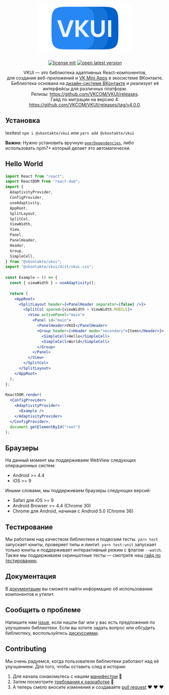 <h1 align="center">
  <a href="https://inomdzhon.github.io/test-action-for-forked-rep/"><img src="styleguide/assets/static/vkui_logo.png?raw=true" width="300" alt="VKUI logo"></a>
</h1>
<p align="center">
  <a href="LICENSE"><img src="https://img.shields.io/npm/l/@vkontakte/vkui?maxAge=3600" alt="license mit"></a>
  <a href="https://npmjs.com/package/@vkontakte/vkui"><img src="https://img.shields.io/npm/v/@vkontakte/vkui/latest.svg?maxAge=3600" alt="open latest version"></a>
</p>

<p align="center">
VKUI — это библиотека адаптивных React-компонентов, <br> для создания веб-приложений и <a href="https://vk.com/dev/vk_apps_docs">VK Mini Apps</a> в экосистеме ВКонтакте.<br>
Библиотека основана на <a href="https://www.figma.com/@vk">дизайн-системе ВКонтакте</a> и реализует её интерфейсы для различных платформ.<br>
Релизы: <a href="https://github.com/VKCOM/VKUI/releases">https://github.com/VKCOM/VKUI/releases</a>.<br>
Гайд по миграции на версию 4: <a href="https://github.com/VKCOM/VKUI/releases/tag/v4.0.0">https://github.com/VKCOM/VKUI/releases/tag/v4.0.0</a>.
</p>

## Установка

testtest
`npm i @vkontakte/vkui` или `yarn add @vkontakte/vkui`

**Важно:** Нужно установить вручную [`peerDependencies`](package.json#L104-L112), либо использовать npm7+ который делает это автоматически.

## Hello World

```jsx static
import React from "react";
import ReactDOM from "react-dom";
import {
  AdaptivityProvider,
  ConfigProvider,
  useAdaptivity,
  AppRoot,
  SplitLayout,
  SplitCol,
  ViewWidth,
  View,
  Panel,
  PanelHeader,
  Header,
  Group,
  SimpleCell,
} from "@vkontakte/vkui";
import "@vkontakte/vkui/dist/vkui.css";

const Example = () => {
  const { viewWidth } = useAdaptivity();

  return (
    <AppRoot>
      <SplitLayout header={<PanelHeader separator={false} />}>
        <SplitCol spaced={viewWidth > ViewWidth.MOBILE}>
          <View activePanel="main">
            <Panel id="main">
              <PanelHeader>VKUI</PanelHeader>
              <Group header={<Header mode="secondary">Items</Header>}>
                <SimpleCell>Hello</SimpleCell>
                <SimpleCell>World</SimpleCell>
              </Group>
            </Panel>
          </View>
        </SplitCol>
      </SplitLayout>
    </AppRoot>
  );
};

ReactDOM.render(
  <ConfigProvider>
    <AdaptivityProvider>
      <Example />
    </AdaptivityProvider>
  </ConfigProvider>,
  document.getElementById("root")
);
```

## Браузеры

На данный момент мы поддерживаем WebView следующих операционных систем:

- Android >= 4.4
- iOS >= 9

Иными словами, мы поддерживаем браузеры следующих версий:

- Safari для iOS >= 9
- Android Browser >= 4.4 (Chrome 30)
- Chrome для Android, начиная с Android 5.0 (Chrome 36)

## Тестирование

Мы работаем над качеством библиотеки и подвозим тесты. `yarn test` запускает юниты, проверяет типы и линтит. `yarn test:unit` запускает только юниты и поддерживает интерактивный режим с флагом `--watch`. Также мы поддерживаем скриншотные тесты — смотрите наш [гайд по тестированию](https://github.com/VKCOM/VKUI/blob/master/docs/TESTING.md).

## Документация

В [документации](https://inomdzhon.github.io/test-action-for-forked-rep/) вы сможете найти информацию об использовании компонентов и утилит.

## Сообщить о проблеме

Напишите нам [issue](https://github.com/VKCOM/VKUI/issues/new/choose), если нашли баг или у вас есть предложения по улучшению библиотеки. Если вы хотите задать вопрос или обсудить библиотеку, воспользуйтесь [дискуссиями](https://github.com/VKCOM/VKUI/discussions/categories/q-a).

## Contributing

Мы очень радуемся, когда пользователи библиотеки работают над её улучшением. Для того, чтобы оставить след в истории:

1. Для начала ознакомьтесь с нашим [манифестом](https://github.com/VKCOM/VKUI/blob/master/docs/MANIFESTO.md) 📝
2. Затем посмотрите [требования к разработке](https://github.com/VKCOM/VKUI/blob/master/docs/CONTRIBUTING.md) 🔧
3. А теперь смело вносите изменения и создавайте [pull request](https://github.com/VKCOM/VKUI/pulls) ❤️ ❤️ ❤️


